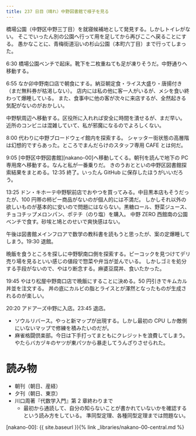 ```yaml
---
title: 237 日目（晴れ）中野図書館で様子を見る
---
```


橋場公園（中野区中野三丁目）を就寝候補地として発見する。しかしトイレがない。
そこでいったん別の公園へ行って用を足してから再びここへ戻ることにする。
愚かなことに、青梅街道沿いの杉山公園（本町六丁目）まで行ってしまった。

6:30 橋場公園ベンチで起床。靴下を二枚重ねても足が凍りそうだ。中野通りへ移動する。

6:55 なか卯中野南口店で朝食にする。納豆朝定食・ライス大盛り・唐揚付き（まだ無料券が枯渇しない）。
店内には私の他に客一人がいるが、メシを食い終わって爆睡している。
また、食事中に他の客が次々に来店するが、全然起きる気配がないのがおかしい。

中野駅周辺へ移動する。区役所に入れれば安全に時間を潰せるが、まだ早い。
近所のコンビニは混雑していて、私が邪魔になるのでよろしくない。

8:00 代わりに中野ブロードウェイ館内を探索する。
シャッター街状態の高層階は幻想的ですらあった。ところでまんだらけのスタッフ専用 CAFE とは何だ。

9:05 [中野区中野図書館][nakano-00]へ移動してくる。朝刊を読んで地下の PC 専用席へ移動する。なんと私が一番乗りだ。
きのうおとといの中野区図書館探索結果をまとめる。12:35 終了。いったん GitHub に保存したほうがいいだろう。

13:25 ドン・キホーテ中野駅前店でおやつを買ってみる。中目黒本店もそうだったが、100 円帯の柿ピー商品がないのが個人的には不満だ。
しかしそれ以外の欲しいものが基本的に安いので問題にはならない。黒糖ロール、野菜ジュース、チョコチップメロンパン、ポテチ（のり塩）を購入。
中野 ZERO 西館南の公園ベンチで食す。砂埃と鳩とのせいで爽快感はない。

午後は図書館メインフロアで数学の教科書を読もうと思ったが、案の定爆睡してしまう。19:30 退館。

晩飯を食うところを探しに中野駅南口側を探索する。ピーコックを見つけてデリ売り場を見るといい感じの値段で惣菜や弁当が並んでいる。
しかしゴミを処分する手段がないので、やはり断念する。麻婆豆腐丼、食いたかった。

19:45 やはり松屋中野南口店で晩飯にすることに決める。50 円引きでキムカル丼並を注文する。
丼の底にカルビの脂とライスとが渾然となったものが生成されるのが楽しい。

20:20 アドアーズ中野に入店。23:45 退店。
* ソウルリバース。やっと新マップが出現する。しかし最初の CPU しか敵側にいないマップで修練を積みたいのだが。
* 麻雀格闘倶楽部。今日は下手打ってまともにクレジットを浪費してしまう。やたらバカヅキのヤツが東パツから暴走してうんざりさせられた。

# 読み物

* 朝刊（朝日、産経）
* 夕刊（朝日、東京）
* 川口周著『代数学入門』第 2 章終わりまで
  * 最初から通読して、自分の知らないことが書かれていないかを確認するという読み方をしている。
    準同型定理、各種同型定理までは問題ない。

[nakano-00]: {{ site.baseurl }}{% link _libraries/nakano-00-central.md %}
